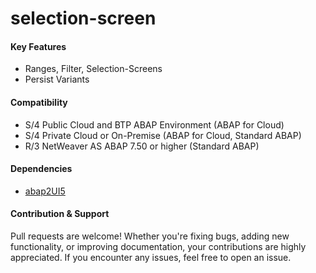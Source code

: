 # selection-screen

#### Key Features
* Ranges, Filter, Selection-Screens
* Persist Variants
  
#### Compatibility
* S/4 Public Cloud and BTP ABAP Environment (ABAP for Cloud)
* S/4 Private Cloud or On-Premise (ABAP for Cloud, Standard ABAP)
* R/3 NetWeaver AS ABAP 7.50 or higher (Standard ABAP)

#### Dependencies
* [abap2UI5](https://github.com/abap2UI5/abap2UI5)

#### Contribution & Support
Pull requests are welcome! Whether you're fixing bugs, adding new functionality, or improving documentation, your contributions are highly appreciated. If you encounter any issues, feel free to open an issue.
